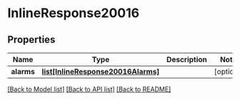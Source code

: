 # InlineResponse20016

## Properties
Name | Type | Description | Notes
------------ | ------------- | ------------- | -------------
**alarms** | [**list[InlineResponse20016Alarms]**](InlineResponse20016Alarms.md) |  | [optional] 

[[Back to Model list]](../README.md#documentation-for-models) [[Back to API list]](../README.md#documentation-for-api-endpoints) [[Back to README]](../README.md)


